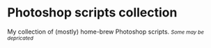 # Photoshop scripts collection
My collection of (mostly) home-brew Photoshop scripts.
<i><small>Some may be depricated</small></i>

